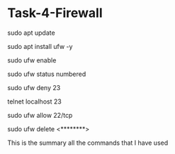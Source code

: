 # Task-4-Firewall
sudo apt update

sudo apt install ufw -y

sudo ufw enable

sudo ufw status numbered

sudo ufw deny 23

telnet localhost 23             

sudo ufw allow 22/tcp

sudo ufw delete <********>   

This is the summary all the commands that I have used
